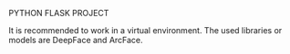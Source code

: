 PYTHON FLASK PROJECT

It is recommended to work in a virtual environment.
The used libraries or models are DeepFace and ArcFace.


